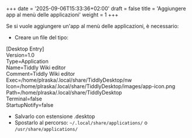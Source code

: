 +++
date = '2025-09-06T15:33:36+02:00'
draft = false
title = 'Aggiungere app al menù delle applicazioni'
weight = 1
+++

Se si vuole aggiungere un'app al menù delle applicazioni, è necessario:

- Creare un file del tipo:

>
[Desktop Entry]  
Version=1.0  
Type=Application  
Name=Tiddly Wiki editor  
Comment=Tiddly Wiki editor  
Exec=/home/plraska/.local/share/TiddlyDesktop/nw  
Icon=/home/plraska/.local/share/TiddlyDesktop/images/app-icon.png  
Path=/home/plraska/.local/share/TiddlyDesktop  
Terminal=false  
StartupNotify=false
>  

- Salvarlo con estensione .desktop
- Spostarlo al percorso: `~/.local/share/applications/` o `/usr/share/applications/`